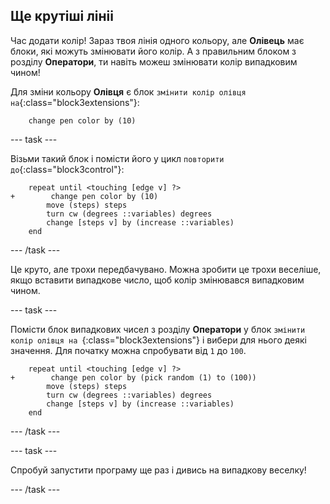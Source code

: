 ## Ще крутіші лініі

Час додати колір! Зараз твоя лінія одного кольору, але **Олівець** має блоки, які можуть змінювати його колір. А з правильним блоком з розділу **Оператори**, ти навіть можеш змінювати колір випадковим чином!

Для зміни кольору **Олівця** є блок `змінити колір олівця на`{:class="block3extensions"}:

```blocks3
    change pen color by (10)
```

\--- task \---

Візьми такий блок і помісти його у цикл `повторити до`{:class="block3control"}:

```blocks3
    repeat until <touching [edge v] ?> 
+        change pen color by (10)
        move (steps) steps
        turn cw (degrees ::variables) degrees
        change [steps v] by (increase ::variables)
    end
```

\--- /task \---

Це круто, але трохи передбачувано. Можна зробити це трохи веселіше, якщо вставити випадкове число, щоб колір змінювався випадковим чином.

\--- task \---

Помісти блок випадкових чисел з розділу **Оператори** у блок `змінити колір олівця на `{:class="block3extensions"} і вибери для нього деякі значення. Для початку можна спробувати від `1` до `100`.

```blocks3
    repeat until <touching [edge v] ?> 
+        change pen color by (pick random (1) to (100))
        move (steps) steps
        turn cw (degrees ::variables) degrees
        change [steps v] by (increase ::variables)
    end
```

\--- /task \---

\--- task \---

Спробуй запустити програму ще раз і дивись на випадкову веселку!

\--- /task \---